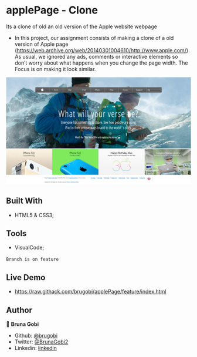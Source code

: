 # applePage - Clone
Its a clone of old an old version of the Apple website webpage


- In this project, our assignment consists of making a clone of a old version of Apple page (https://web.archive.org/web/20140301004610/http://www.apple.com/). As usual, we ignored any ads, comments or interactive elements so don’t worry about what happens when you change the page width. The Focus is on making it look similar.

![screenshot](./assets/images/applescreenshot.png)

## Built With

- HTML5 & CSS3; 

## Tools 

- VisualCode;

```Branch is on feature```

## Live Demo

- https://raw.githack.com/brugobi/applePage/feature/index.html

## Author
 
 👤 **Bruna Gobi**

 - Github: [@brugobi](https://github.com/brugobi)
- Twitter: [@BrunaGobi2](https://twitter.com/BrunaGobi2)
- Linkedin: [linkedin](https://www.linkedin.com/in/bruna-gobi-08854760/)
